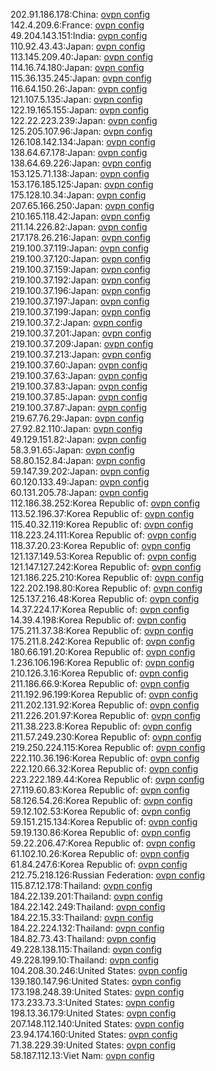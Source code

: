 202.91.186.178:China: [ovpn config](vpn/202_91_186_178.ovpn)  
142.4.209.6:France: [ovpn config](vpn/142_4_209_6.ovpn)  
49.204.143.151:India: [ovpn config](vpn/49_204_143_151.ovpn)  
110.92.43.43:Japan: [ovpn config](vpn/110_92_43_43.ovpn)  
113.145.209.40:Japan: [ovpn config](vpn/113_145_209_40.ovpn)  
114.16.74.180:Japan: [ovpn config](vpn/114_16_74_180.ovpn)  
115.36.135.245:Japan: [ovpn config](vpn/115_36_135_245.ovpn)  
116.64.150.26:Japan: [ovpn config](vpn/116_64_150_26.ovpn)  
121.107.5.135:Japan: [ovpn config](vpn/121_107_5_135.ovpn)  
122.19.165.155:Japan: [ovpn config](vpn/122_19_165_155.ovpn)  
122.22.223.239:Japan: [ovpn config](vpn/122_22_223_239.ovpn)  
125.205.107.96:Japan: [ovpn config](vpn/125_205_107_96.ovpn)  
126.108.142.134:Japan: [ovpn config](vpn/126_108_142_134.ovpn)  
138.64.67.178:Japan: [ovpn config](vpn/138_64_67_178.ovpn)  
138.64.69.226:Japan: [ovpn config](vpn/138_64_69_226.ovpn)  
153.125.71.138:Japan: [ovpn config](vpn/153_125_71_138.ovpn)  
153.176.185.125:Japan: [ovpn config](vpn/153_176_185_125.ovpn)  
175.128.10.34:Japan: [ovpn config](vpn/175_128_10_34.ovpn)  
207.65.166.250:Japan: [ovpn config](vpn/207_65_166_250.ovpn)  
210.165.118.42:Japan: [ovpn config](vpn/210_165_118_42.ovpn)  
211.14.226.82:Japan: [ovpn config](vpn/211_14_226_82.ovpn)  
217.178.26.216:Japan: [ovpn config](vpn/217_178_26_216.ovpn)  
219.100.37.119:Japan: [ovpn config](vpn/219_100_37_119.ovpn)  
219.100.37.120:Japan: [ovpn config](vpn/219_100_37_120.ovpn)  
219.100.37.159:Japan: [ovpn config](vpn/219_100_37_159.ovpn)  
219.100.37.192:Japan: [ovpn config](vpn/219_100_37_192.ovpn)  
219.100.37.196:Japan: [ovpn config](vpn/219_100_37_196.ovpn)  
219.100.37.197:Japan: [ovpn config](vpn/219_100_37_197.ovpn)  
219.100.37.199:Japan: [ovpn config](vpn/219_100_37_199.ovpn)  
219.100.37.2:Japan: [ovpn config](vpn/219_100_37_2.ovpn)  
219.100.37.201:Japan: [ovpn config](vpn/219_100_37_201.ovpn)  
219.100.37.209:Japan: [ovpn config](vpn/219_100_37_209.ovpn)  
219.100.37.213:Japan: [ovpn config](vpn/219_100_37_213.ovpn)  
219.100.37.60:Japan: [ovpn config](vpn/219_100_37_60.ovpn)  
219.100.37.63:Japan: [ovpn config](vpn/219_100_37_63.ovpn)  
219.100.37.83:Japan: [ovpn config](vpn/219_100_37_83.ovpn)  
219.100.37.85:Japan: [ovpn config](vpn/219_100_37_85.ovpn)  
219.100.37.87:Japan: [ovpn config](vpn/219_100_37_87.ovpn)  
219.67.76.29:Japan: [ovpn config](vpn/219_67_76_29.ovpn)  
27.92.82.110:Japan: [ovpn config](vpn/27_92_82_110.ovpn)  
49.129.151.82:Japan: [ovpn config](vpn/49_129_151_82.ovpn)  
58.3.91.65:Japan: [ovpn config](vpn/58_3_91_65.ovpn)  
58.80.152.84:Japan: [ovpn config](vpn/58_80_152_84.ovpn)  
59.147.39.202:Japan: [ovpn config](vpn/59_147_39_202.ovpn)  
60.120.133.49:Japan: [ovpn config](vpn/60_120_133_49.ovpn)  
60.131.205.78:Japan: [ovpn config](vpn/60_131_205_78.ovpn)  
112.186.38.252:Korea Republic of: [ovpn config](vpn/112_186_38_252.ovpn)  
113.52.196.37:Korea Republic of: [ovpn config](vpn/113_52_196_37.ovpn)  
115.40.32.119:Korea Republic of: [ovpn config](vpn/115_40_32_119.ovpn)  
118.223.24.111:Korea Republic of: [ovpn config](vpn/118_223_24_111.ovpn)  
118.37.20.23:Korea Republic of: [ovpn config](vpn/118_37_20_23.ovpn)  
121.137.149.53:Korea Republic of: [ovpn config](vpn/121_137_149_53.ovpn)  
121.147.127.242:Korea Republic of: [ovpn config](vpn/121_147_127_242.ovpn)  
121.186.225.210:Korea Republic of: [ovpn config](vpn/121_186_225_210.ovpn)  
122.202.198.80:Korea Republic of: [ovpn config](vpn/122_202_198_80.ovpn)  
125.137.216.48:Korea Republic of: [ovpn config](vpn/125_137_216_48.ovpn)  
14.37.224.17:Korea Republic of: [ovpn config](vpn/14_37_224_17.ovpn)  
14.39.4.198:Korea Republic of: [ovpn config](vpn/14_39_4_198.ovpn)  
175.211.37.38:Korea Republic of: [ovpn config](vpn/175_211_37_38.ovpn)  
175.211.8.242:Korea Republic of: [ovpn config](vpn/175_211_8_242.ovpn)  
180.66.191.20:Korea Republic of: [ovpn config](vpn/180_66_191_20.ovpn)  
1.236.106.196:Korea Republic of: [ovpn config](vpn/1_236_106_196.ovpn)  
210.126.3.16:Korea Republic of: [ovpn config](vpn/210_126_3_16.ovpn)  
211.186.66.9:Korea Republic of: [ovpn config](vpn/211_186_66_9.ovpn)  
211.192.96.199:Korea Republic of: [ovpn config](vpn/211_192_96_199.ovpn)  
211.202.131.92:Korea Republic of: [ovpn config](vpn/211_202_131_92.ovpn)  
211.226.201.97:Korea Republic of: [ovpn config](vpn/211_226_201_97.ovpn)  
211.38.223.8:Korea Republic of: [ovpn config](vpn/211_38_223_8.ovpn)  
211.57.249.230:Korea Republic of: [ovpn config](vpn/211_57_249_230.ovpn)  
219.250.224.115:Korea Republic of: [ovpn config](vpn/219_250_224_115.ovpn)  
222.110.36.196:Korea Republic of: [ovpn config](vpn/222_110_36_196.ovpn)  
222.120.66.32:Korea Republic of: [ovpn config](vpn/222_120_66_32.ovpn)  
223.222.189.44:Korea Republic of: [ovpn config](vpn/223_222_189_44.ovpn)  
27.119.60.83:Korea Republic of: [ovpn config](vpn/27_119_60_83.ovpn)  
58.126.54.26:Korea Republic of: [ovpn config](vpn/58_126_54_26.ovpn)  
59.12.102.53:Korea Republic of: [ovpn config](vpn/59_12_102_53.ovpn)  
59.151.215.134:Korea Republic of: [ovpn config](vpn/59_151_215_134.ovpn)  
59.19.130.86:Korea Republic of: [ovpn config](vpn/59_19_130_86.ovpn)  
59.22.206.47:Korea Republic of: [ovpn config](vpn/59_22_206_47.ovpn)  
61.102.10.26:Korea Republic of: [ovpn config](vpn/61_102_10_26.ovpn)  
61.84.247.6:Korea Republic of: [ovpn config](vpn/61_84_247_6.ovpn)  
212.75.218.126:Russian Federation: [ovpn config](vpn/212_75_218_126.ovpn)  
115.87.12.178:Thailand: [ovpn config](vpn/115_87_12_178.ovpn)  
184.22.139.201:Thailand: [ovpn config](vpn/184_22_139_201.ovpn)  
184.22.142.249:Thailand: [ovpn config](vpn/184_22_142_249.ovpn)  
184.22.15.33:Thailand: [ovpn config](vpn/184_22_15_33.ovpn)  
184.22.224.132:Thailand: [ovpn config](vpn/184_22_224_132.ovpn)  
184.82.73.43:Thailand: [ovpn config](vpn/184_82_73_43.ovpn)  
49.228.138.115:Thailand: [ovpn config](vpn/49_228_138_115.ovpn)  
49.228.199.10:Thailand: [ovpn config](vpn/49_228_199_10.ovpn)  
104.208.30.246:United States: [ovpn config](vpn/104_208_30_246.ovpn)  
139.180.147.96:United States: [ovpn config](vpn/139_180_147_96.ovpn)  
173.198.248.39:United States: [ovpn config](vpn/173_198_248_39.ovpn)  
173.233.73.3:United States: [ovpn config](vpn/173_233_73_3.ovpn)  
198.13.36.179:United States: [ovpn config](vpn/198_13_36_179.ovpn)  
207.148.112.140:United States: [ovpn config](vpn/207_148_112_140.ovpn)  
23.94.174.160:United States: [ovpn config](vpn/23_94_174_160.ovpn)  
71.38.229.39:United States: [ovpn config](vpn/71_38_229_39.ovpn)  
58.187.112.13:Viet Nam: [ovpn config](vpn/58_187_112_13.ovpn)  
